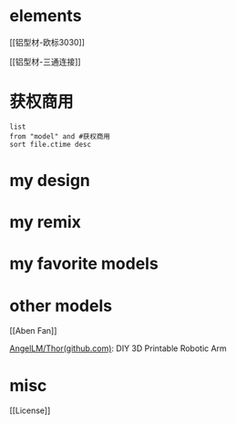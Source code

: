 


# elements


[[铝型材-欧标3030]]

[[铝型材-三通连接]]


# 获权商用

```dataview
list
from "model" and #获权商用
sort file.ctime desc
```



# my design



# my remix


# my favorite models




# other models


[[Aben Fan]]

[AngelLM/Thor(github.com)](https://github.com/AngelLM/Thor): DIY 3D Printable Robotic Arm


# misc

[[License]]




